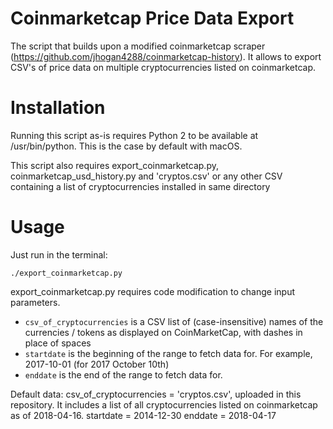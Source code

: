 # Coinmarketcap Price Data Export

The script that builds upon a modified coinmarketcap scraper (https://github.com/jhogan4288/coinmarketcap-history). It allows to export CSV's of price data on multiple cryptocurrencies listed on coinmarketcap.

# Installation

Running this script as-is requires Python 2 to be available at /usr/bin/python. This is the case by default with macOS.

This script also requires export_coinmarketcap.py, coinmarketcap_usd_history.py and 'cryptos.csv' or any other CSV containing a list of cryptocurrencies installed in same directory

# Usage

Just run in the terminal:
```shell
./export_coinmarketcap.py
```
export_coinmarketcap.py requires code modification to change input parameters.

* `csv_of_cryptocurrencies` is a CSV list of (case-insensitive) names of the currencies / tokens as displayed on CoinMarketCap, with dashes in place of spaces
* `startdate` is the beginning of the range to fetch data for. For example, 2017-10-01 (for 2017 October 10th)
* `enddate` is the end of the range to fetch data for. 

Default data:
csv_of_cryptocurrencies = 'cryptos.csv', uploaded in this repository. It includes a list of all cryptocurrencies listed on coinmarketcap as of 2018-04-16.
startdate = 2014-12-30
enddate = 2018-04-17
